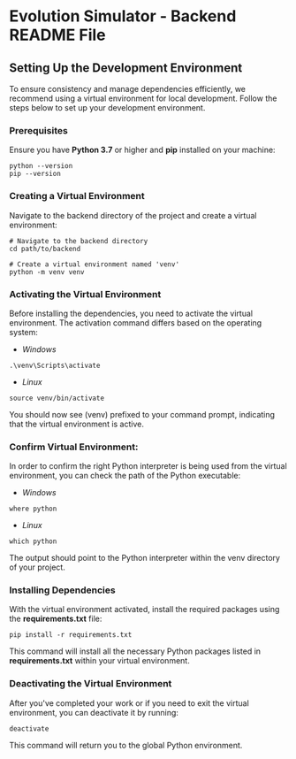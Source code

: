 # Evolution Simulator - Backend README File

## Setting Up the Development Environment

To ensure consistency and manage dependencies efficiently, we recommend using a virtual environment for local development. Follow the steps below to set up your development environment.

### Prerequisites

Ensure you have **Python 3.7** or higher and **pip** installed on your machine:

```
python --version
pip --version
```

### Creating a Virtual Environment
Navigate to the backend directory of the project and create a virtual environment:
```
# Navigate to the backend directory
cd path/to/backend

# Create a virtual environment named 'venv'
python -m venv venv
```

### Activating the Virtual Environment
Before installing the dependencies, you need to activate the virtual environment. The activation command differs based on the operating system:

- *Windows*
```
.\venv\Scripts\activate
```

- *Linux*
```
source venv/bin/activate
```
You should now see (venv) prefixed to your command prompt, indicating that the virtual environment is active.

### Confirm Virtual Environment:
In order to confirm the right Python interpreter is being used from the virtual environment, you can check the path of the Python executable:
- *Windows*
```
where python
```
- *Linux*
```
which python
```
The output should point to the Python interpreter within the venv directory of your project.

### Installing Dependencies

With the virtual environment activated, install the required packages using the **requirements.txt** file:
```
pip install -r requirements.txt
```
This command will install all the necessary Python packages listed in **requirements.txt** within your virtual environment.

### Deactivating the Virtual Environment
After you've completed your work or if you need to exit the virtual environment, you can deactivate it by running:
```
deactivate
```

This command will return you to the global Python environment.